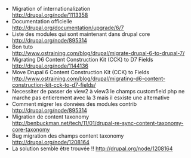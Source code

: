 * Migration of internationalization    
http://drupal.org/node/1113358
* Documentation officielle   
http://drupal.org/documentation/upgrade/6/7
* Liste des modules qui sont maintenant dans drupal core   
http://drupal.org/node/895314
* Bon tuto   
http://www.ostraining.com/blog/drupal/migrate-drupal-6-to-drupal-7/
* Migrating D6 Content Construction Kit (CCK) to D7 Fields   
http://drupal.org/node/1144136
* Move Drupal 6 Content Construction Kit (CCK) to Fields   
http://www.ostraining.com/blog/drupal/migrating-d6-content-construction-kit-cck-to-d7-fields/
* Necessiter de passer de view2 à view3	 le champs customfield php ne marche pas entierement avec la 3 mais il esxiste une alternative 	
* Comment migrer les données des modules contrib   
http://drupal.org/node/895314
* Migration de content taxonomy   
http://benbuckman.net/tech/11/01/drupal-re-sync-content-taxonomy-core-taxonomy
* Bug migration des champs content taxonomy   
http://drupal.org/node/1208164
* La solution semble être trouvée !!
http://drupal.org/node/1208164